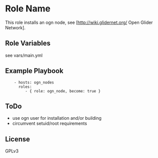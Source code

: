 Role Name
=========

This role installs an ogn node, see [http://wiki.glidernet.org/ Open Glider Network].

Role Variables
--------------

see vars/main.yml

Example Playbook
----------------
```
    - hosts: ogn_nodes
      roles:
         - { role: ogn_node, become: true }
```

ToDo
----

- use ogn user for installation and/or building
- circumvent setuid/root requirements

License
-------

GPLv3
